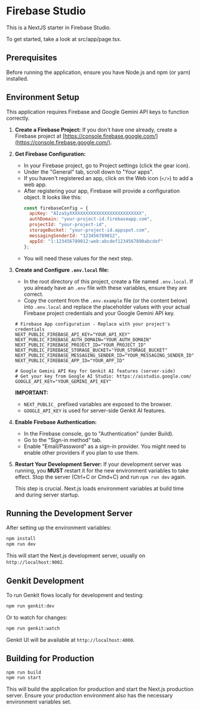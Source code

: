 # Firebase Studio

This is a NextJS starter in Firebase Studio.

To get started, take a look at src/app/page.tsx.

## Prerequisites

Before running the application, ensure you have Node.js and npm (or yarn) installed.

## Environment Setup

This application requires Firebase and Google Gemini API keys to function correctly.

1.  **Create a Firebase Project:**
    If you don't have one already, create a Firebase project at [https://console.firebase.google.com/](https://console.firebase.google.com/).

2.  **Get Firebase Configuration:**
    *   In your Firebase project, go to Project settings (click the gear icon).
    *   Under the "General" tab, scroll down to "Your apps".
    *   If you haven't registered an app, click on the Web icon (`</>`) to add a web app.
    *   After registering your app, Firebase will provide a configuration object. It looks like this:
        ```javascript
        const firebaseConfig = {
          apiKey: "AIzaSyXXXXXXXXXXXXXXXXXXXXXXXXXXX",
          authDomain: "your-project-id.firebaseapp.com",
          projectId: "your-project-id",
          storageBucket: "your-project-id.appspot.com",
          messagingSenderId: "123456789012",
          appId: "1:123456789012:web:abcdef1234567890abcdef"
        };
        ```
    *   You will need these values for the next step.

3.  **Create and Configure `.env.local` file:**
    *   In the root directory of this project, create a file named `.env.local`. If you already have an `.env` file with these variables, ensure they are correct.
    *   Copy the content from the `.env.example` file (or the content below) into `.env.local` and replace the placeholder values with your actual Firebase project credentials and your Google Gemini API key.

    ```env
    # Firebase App configuration - Replace with your project's credentials
    NEXT_PUBLIC_FIREBASE_API_KEY="YOUR_API_KEY"
    NEXT_PUBLIC_FIREBASE_AUTH_DOMAIN="YOUR_AUTH_DOMAIN"
    NEXT_PUBLIC_FIREBASE_PROJECT_ID="YOUR_PROJECT_ID"
    NEXT_PUBLIC_FIREBASE_STORAGE_BUCKET="YOUR_STORAGE_BUCKET"
    NEXT_PUBLIC_FIREBASE_MESSAGING_SENDER_ID="YOUR_MESSAGING_SENDER_ID"
    NEXT_PUBLIC_FIREBASE_APP_ID="YOUR_APP_ID"

    # Google Gemini API Key for Genkit AI features (server-side)
    # Get your key from Google AI Studio: https://aistudio.google.com/
    GOOGLE_API_KEY="YOUR_GEMINI_API_KEY"
    ```

    **IMPORTANT:**
    *   `NEXT_PUBLIC_` prefixed variables are exposed to the browser.
    *   `GOOGLE_API_KEY` is used for server-side Genkit AI features.

4.  **Enable Firebase Authentication:**
    *   In the Firebase console, go to "Authentication" (under Build).
    *   Go to the "Sign-in method" tab.
    *   Enable "Email/Password" as a sign-in provider. You might need to enable other providers if you plan to use them.

5.  **Restart Your Development Server:**
    If your development server was running, you **MUST** restart it for the new environment variables to take effect. Stop the server (Ctrl+C or Cmd+C) and run `npm run dev` again.

    This step is crucial. Next.js loads environment variables at build time and during server startup.

## Running the Development Server

After setting up the environment variables:

```bash
npm install
npm run dev
```

This will start the Next.js development server, usually on `http://localhost:9002`.

## Genkit Development

To run Genkit flows locally for development and testing:

```bash
npm run genkit:dev
```

Or to watch for changes:

```bash
npm run genkit:watch
```
Genkit UI will be available at `http://localhost:4000`.

## Building for Production

```bash
npm run build
npm run start
```

This will build the application for production and start the Next.js production server. Ensure your production environment also has the necessary environment variables set.
